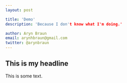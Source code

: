 ```yaml
---
layout: post

title: 'Demo'
description: 'Because I don't know what I'm doing.'

author: Aryn Braun
email: arynhbraun@gmail.com
twitter: @arynbraun
---
```


## This is my headline

This is some text. 
